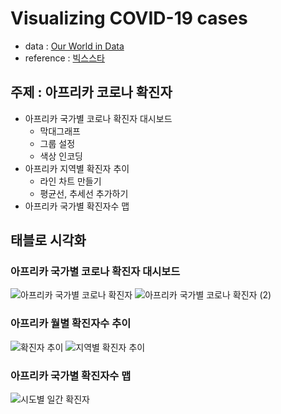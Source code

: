 # Visualizing COVID-19 cases
- data : [Our World in Data](https://ourworldindata.org/coronavirus-source-data)
- reference : [빅스스타](https://www.youtube.com/watch?v=IiGRhhhjAS8)

## 주제 : **아프리카 코로나 확진자**
  - 아프리카 국가별 코로나 확진자 대시보드
    - 막대그래프
    - 그룹 설정
    - 색상 인코딩
  - 아프리카 지역별 확진자 추이
    - 라인 차트 만들기
    - 평균선, 추세선 추가하기
  - 아프리카 국가별 확진자수 맵
## 태블로 시각화
### 아프리카 국가별 코로나 확진자 대시보드
![아프리카 국가별 코로나 확진자](https://user-images.githubusercontent.com/88447983/181406896-ffdb730e-e435-483b-987c-89b8bbb3e992.png)
![아프리카 국가별 코로나 확진자 (2)](https://user-images.githubusercontent.com/88447983/181407992-850c379f-d56e-4df0-9678-29b7c451d808.png)
### 아프리카 월별 확진자수 추이
![확진자 추이](https://user-images.githubusercontent.com/88447983/181408108-f9e9484b-80f3-4d49-b55d-628737031651.png)
![지역별 확진자 추이](https://user-images.githubusercontent.com/88447983/181408167-d208db6a-e09c-4b09-b202-0b28a5fcea32.png)
### 아프리카 국가별 확진자수 맵
![시도별 일간 확진자](https://user-images.githubusercontent.com/88447983/181408247-4033bf74-b7a2-45eb-804e-55db6c882421.png)
